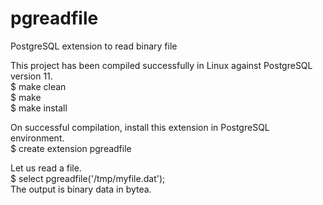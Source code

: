 # pgreadfile
PostgreSQL extension to read binary file

This project has been compiled successfully in Linux against PostgreSQL version 11.<br />
$ make clean<br />
$ make<br />
$ make install<br />

On successful compilation, install this extension in PostgreSQL environment.<br />
$ create extension pgreadfile<br />

Let us read a file.<br />
$ select pgreadfile('/tmp/myfile.dat');<br />
The output is binary data in bytea.<br />

